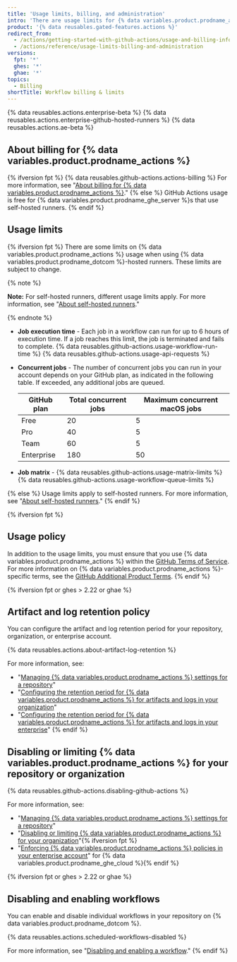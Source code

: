 ```yaml
---
title: 'Usage limits, billing, and administration'
intro: 'There are usage limits for {% data variables.product.prodname_actions %} workflows. Usage charges apply to repositories that go beyond the amount of free minutes and storage for a repository.'
product: '{% data reusables.gated-features.actions %}'
redirect_from:
  - /actions/getting-started-with-github-actions/usage-and-billing-information-for-github-actions
  - /actions/reference/usage-limits-billing-and-administration
versions:
  fpt: '*'
  ghes: '*'
  ghae: '*'
topics:
  - Billing
shortTitle: Workflow billing & limits
---
```


{% data reusables.actions.enterprise-beta %}
{% data reusables.actions.enterprise-github-hosted-runners %}
{% data reusables.actions.ae-beta %}

## About billing for {% data variables.product.prodname_actions %}

{% ifversion fpt %}
{% data reusables.github-actions.actions-billing %} For more information, see "[About billing for {% data variables.product.prodname_actions %}](/billing/managing-billing-for-github-actions/about-billing-for-github-actions)."
{% else %}
GitHub Actions usage is free for {% data variables.product.prodname_ghe_server %}s that use self-hosted runners.
{% endif %}

## Usage limits

{% ifversion fpt %}
There are some limits on {% data variables.product.prodname_actions %} usage when using {% data variables.product.prodname_dotcom %}-hosted runners. These limits are subject to change.

{% note %}

**Note:** For self-hosted runners, different usage limits apply. For more information, see "[About self-hosted runners](/actions/hosting-your-own-runners/about-self-hosted-runners/#usage-limits)."

{% endnote %}

- **Job execution time** - Each job in a workflow can run for up to 6 hours of execution time. If a job reaches this limit, the job is terminated and fails to complete.
{% data reusables.github-actions.usage-workflow-run-time %}
{% data reusables.github-actions.usage-api-requests %}
- **Concurrent jobs** - The number of concurrent jobs you can run in your account depends on your GitHub plan, as indicated in the following table. If exceeded, any additional jobs are queued.

  | GitHub plan | Total concurrent jobs | Maximum concurrent macOS jobs |
  |---|---|---|
  | Free | 20 | 5 |
  | Pro | 40 | 5 |
  | Team | 60 | 5 |
  | Enterprise | 180 | 50 |
- **Job matrix** - {% data reusables.github-actions.usage-matrix-limits %}
{% data reusables.github-actions.usage-workflow-queue-limits %}

{% else %}
Usage limits apply to self-hosted runners. For more information, see "[About self-hosted runners](/actions/hosting-your-own-runners/about-self-hosted-runners/#usage-limits)."
{% endif %}

{% ifversion fpt %}
## Usage policy

In addition to the usage limits, you must ensure that you use {% data variables.product.prodname_actions %} within the [GitHub Terms of Service](/articles/github-terms-of-service/). For more information on {% data variables.product.prodname_actions %}-specific terms, see the [GitHub Additional Product Terms](/github/site-policy/github-additional-product-terms#a-actions-usage).
{% endif %}

{% ifversion fpt or ghes > 2.22 or ghae %}
## Artifact and log retention policy

You can configure the artifact and log retention period for your repository, organization, or enterprise account.

{% data reusables.actions.about-artifact-log-retention %}

For more information, see:

- "[Managing {% data variables.product.prodname_actions %} settings for a repository](/repositories/managing-your-repositorys-settings-and-features/enabling-features-for-your-repository/managing-github-actions-settings-for-a-repository#configuring-the-retention-period-for-github-actions-artifacts-and-logs-in-your-repository)"
- "[Configuring the retention period for {% data variables.product.prodname_actions %} for artifacts and logs in your organization](/organizations/managing-organization-settings/configuring-the-retention-period-for-github-actions-artifacts-and-logs-in-your-organization)"
- "[Configuring the retention period for {% data variables.product.prodname_actions %} for artifacts and logs in your enterprise](/github/setting-up-and-managing-your-enterprise/configuring-the-retention-period-for-github-actions-artifacts-and-logs-in-your-enterprise-account)"
{% endif %}

## Disabling or limiting {% data variables.product.prodname_actions %} for your repository or organization

{% data reusables.github-actions.disabling-github-actions %}

For more information, see:
- "[Managing {% data variables.product.prodname_actions %} settings for a repository](/repositories/managing-your-repositorys-settings-and-features/enabling-features-for-your-repository/managing-github-actions-settings-for-a-repository)"
- "[Disabling or limiting {% data variables.product.prodname_actions %} for your organization](/organizations/managing-organization-settings/disabling-or-limiting-github-actions-for-your-organization)"{% ifversion fpt %}
- "[Enforcing {% data variables.product.prodname_actions %} policies in your enterprise account](/github/setting-up-and-managing-your-enterprise/enforcing-github-actions-policies-in-your-enterprise-account)" for {% data variables.product.prodname_ghe_cloud %}{% endif %}

{% ifversion fpt or ghes > 2.22 or ghae %}
## Disabling and enabling workflows

You can enable and disable individual workflows in your repository on {% data variables.product.prodname_dotcom %}.

{% data reusables.actions.scheduled-workflows-disabled %}

For more information, see "[Disabling and enabling a workflow](/actions/managing-workflow-runs/disabling-and-enabling-a-workflow)."
{% endif %}
